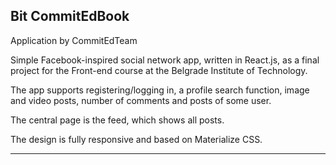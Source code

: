 ## Bit CommitEdBook

Application by CommitEdTeam

Simple Facebook-inspired social network app, written in React.js, as a final project for the Front-end course at the Belgrade Institute of Technology.

The app supports registering/logging in, a profile search function, image and video posts, number of comments and posts of some user.

The central page is the feed, which shows all posts.

The design is fully responsive and based on Materialize CSS.


------------------------------------------------------------------------------------------------------


